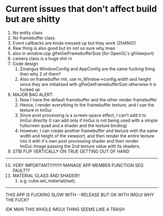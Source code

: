 # Current issues that don't affect build but are shitty

1) No entity class
2) No framebuffer class
3) Event callbacks are kinda messed up but they work (ZHANG!)
4) Raw thing is also good but im not so sure why lmao
5) also in window.cpp glfwGetFramebufferSize (for OpenGL's glViewport)
6) camera class is a huge shit rn
7) Code design
   1) Zmangus WindowConfig and AppConfig are the same fucking thing then why 2 of them?
   2) Also on framebuffer init, use m_Window->config.width and height since they are initialized with glfwGetFramebufferSize otherwise it is fucked up
8) MAJOR BAG ALERT: 
   1) Now I have the default framebuffer and the other render framebuffer
   2) Hence, I render everything to the framebuffer texture, and I use the texture in ImGui
   3) Since post processing is a screen-space effect, I can't add it to ImGui directly (I can add only if ImGui is not being used with a simple fullscreen quad and a shader and the texture binding)
   4) However, I can create another framebuffer and texture with the same width and height of the viewport, and then render the entire texture into it with it's own post processing shader and then render ImGui::Image passing the 2nd texture value with its shaders.
9) STBI FLIP VERTICALLY ON TRUE GETTING OUT OF HAND

****************************
10) VERY IMPORTANT!!!!!!!!!! MANAGE APP MEMBER FUNCTION SEG FAULT??
11) MATERIAL CLASS AND SHADER!!
    1)  e.g: cube.set_material(mat);
*****************************

THIS APP IS FUCKING SLOW WITH --RELEASE BUT OK WITH IMGUI WHY THE FUCK?

IDK MAN THIS WHOLE IMGUI THING SEEMS LIKE A TRASH